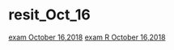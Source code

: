 # resit_Oct_16
[exam October 16,2018](https://github.com/Wuluyao/Resit_Oct_16/blob/master/exam_Oct_16_2018.ipynb)
[exam R October 16,2018](https://github.com/Wuluyao/Resit_Oct_16/blob/master/resit_1_student.ipynb)
